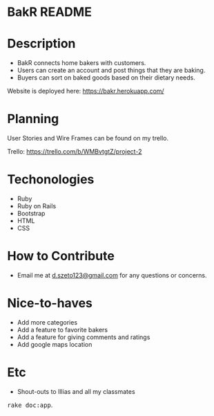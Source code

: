 # BakR README

# Description

* BakR connects home bakers with customers. 
* Users can create an account and post things that they are baking. 
* Buyers can sort on baked goods based on their dietary needs. 

Website is deployed here: https://bakr.herokuapp.com/

# Planning

User Stories and Wire Frames can be found on my trello.

Trello: https://trello.com/b/WMBvtgtZ/project-2

# Techonologies
* Ruby 
* Ruby on Rails
* Bootstrap
* HTML
* CSS


# How to Contribute

* Email me at d.szeto123@gmail.com for any questions or concerns.


# Nice-to-haves
* Add more categories
* Add a feature to favorite bakers
* Add a feature for giving comments and ratings
* Add google maps location

# Etc
* Shout-outs to Illias and all my classmates





<tt>rake doc:app</tt>.
